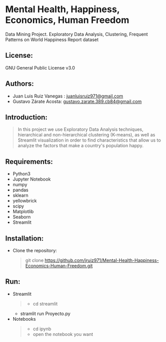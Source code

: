 # Mental Health, Happiness, Economics, Human Freedom
Data Mining Project. Exploratory Data Analysis, Clustering, Frequent Patterns on World Happiness Report dataset

## License: 
GNU General Public License v3.0
## Authors: 
- Juan Luis Ruiz Vanegas : juanluisruiz971@gmail.com
- Gustavo Zárate Acosta: gustavo.zarate.389.cb84@gmail.com

## Introduction: 
> In this project we use Exploratory Data Analysis techniques, hierarchical and non-hierarchical clustering (K-means), as well as Streamlit visualization in order to find characteristics that allow us to analyze the factors that make a country's population happy.
## Requirements:
* Python3
* Jupyter Notebook
* numpy 
* pandas
* sklearn
* yellowbrick
* scipy
* Matplotlib
* Seaborn
* Streamlit
## Installation:
- Clone the repository:
  > git clone https://github.com/jruiz971/Mental-Health-Happiness-Economics-Human-Freedom.git

## Run:
  - Streamlit
    > * cd streamlit
     * stramlit run Proyecto.py
  - Notebooks
    >* cd ipynb
    >* open the notebook you want